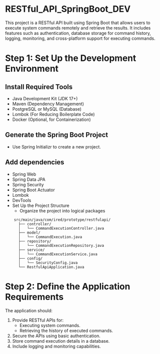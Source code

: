 # RESTful_API_SpringBoot_DEV
This project is a RESTful API built using Spring Boot that allows users to execute system commands remotely and retrieve the results. It includes features such as authentication, database storage for command history, logging, monitoring, and cross-platform support for executing commands.

# Step 1: Set Up the Development Environment
## Install Required Tools
  - Java Development Kit (JDK 17+)
  - Maven (Dependency Management)
  - PostgreSQL or MySQL (Database)
  - Lombok (For Reducing Boilerplate Code)
  - Docker (Optional, for Containerization)
## Generate the Spring Boot Project
  - Use Spring Initializr to create a new project.
## Add dependencies
  - Spring Web
  - Spring Data JPA
  - Spring Security
  - Spring Boot Actuator
  - Lombok
  - DevTools
- Set Up the Project Structure
  - Organize the project into logical packages
```
    src/main/java/com/ired/prototype/restfulapi/
      ├── controller/
      │   └── CommandExecutionController.java
      ├── model/
      │   └── CommandExecution.java
      ├── repository/
      │   └── CommandExecutionRepository.java
      ├── service/
      │   └── CommandExecutionService.java
      ├── config/
      │   └── SecurityConfig.java
      └── RestfulApiApplication.java
```
# Step 2: Define the Application Requirements
The application should:
1. Provide RESTful APIs for:
    - Executing system commands.
    - Retrieving the history of executed commands.
2. Secure the APIs using basic authentication.
3. Store command execution details in a database.
4. Include logging and monitoring capabilities.



